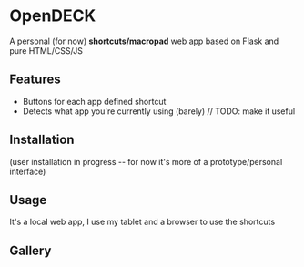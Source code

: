 # OpenDECK

A personal (for now) **shortcuts/macropad** web app based on Flask and pure HTML/CSS/JS

## Features

- Buttons for each app defined shortcut
- Detects what app you're currently using (barely) // TODO: make it useful

## Installation

(user installation in progress -- for now it's more of a prototype/personal interface)

## Usage

It's a local web app, I use my tablet and a browser to use the shortcuts

## Gallery


